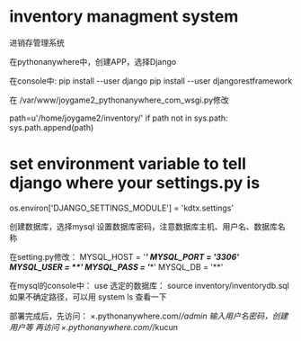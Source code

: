 # inventory managment system
进销存管理系统

在pythonanywhere中，创建APP，选择Django

在console中:
pip install --user django
pip install --user djangorestframework

在 /var/www/joygame2_pythonanywhere_com_wsgi.py修改

path=u'/home/joygame2/inventory/'
if path not in sys.path:
    sys.path.append(path)
# set environment variable to tell django where your settings.py is
os.environ['DJANGO_SETTINGS_MODULE'] = 'kdtx.settings'



创建数据库，选择mysql
设置数据库密码，注意数据库主机、用户名、数据库名称

在setting.py修改：
    MYSQL_HOST = '***'
    MYSQL_PORT = '3306'
    MYSQL_USER = **'
    MYSQL_PASS = '****'
    MYSQL_DB = '**'

在mysql的console中：
use 选定的数据库：
source inventory/inventorydb.sql 
如果不确定路径，可以用 system ls 查看一下

部署完成后，先访问：
×.pythonanywhere.com/*/admin 输入用户名密码，创建用户等
再访问
×.pythonanywhere.com/*/kucun

